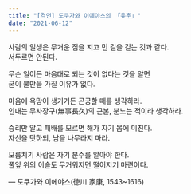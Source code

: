 ```yaml
---
title: "[격언] 도쿠가와 이에야스의 「유훈」"
date: "2021-06-12"
---
```


사람의 일생은 무거운 짐을 지고 먼 길을 걷는 것과 같다.</br>
서두르면 안된다.</br>

무슨 일이든 마음대로 되는 것이 없다는 것을 알면</br>
굳이 불만을 가질 이유가 없다.</br>

마음에 욕망이 생기거든 곤궁할 때를 생각하라.</br>
인내는 무사장구(無事長久)의 근본, 분노는 적이라 생각하라.</br>

승리만 알고 패배를 모르면 해가 자기 몸에 미친다.</br>
자신을 탓하되, 남을 나무라지 마라.</br>

모름치기 사람은 자기 분수를 알아야 한다.</br>
풀잎 위의 이슬도 무거워지면 떨어지기 마련이다.</br>

— 도쿠가와 이에야스(徳川 家康, 1543~1616)
